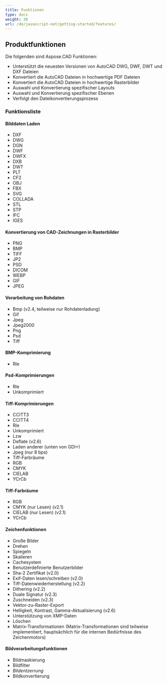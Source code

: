 ```yaml
---
title: Funktionen
type: docs
weight: 30
url: /de/javascript-net/getting-started/features/
---
```


## **Produktfunktionen**
Die folgenden sind Aspose.CAD Funktionen:

- Unterstützt die neuesten Versionen von AutoCAD DWG, DWF, DWT und DXF Dateien
- Konvertiert die AutoCAD Dateien in hochwertige PDF Dateien
- Konvertiert die AutoCAD Dateien in hochwertige Rasterbilder
- Auswahl und Konvertierung spezifischer Layouts
- Auswahl und Konvertierung spezifischer Ebenen
- Verfolgt den Dateikonvertierungsprozess

### **Funktionsliste**
#### **Bilddaten Laden**
- DXF
- DWG
- DGN
- DWF
- DWFX
- DXB
- DWT
- PLT
- CF2
- OBJ
- FBX
- SVG
- COLLADA
- STL
- STP
- IFC
- IGES

#### **Konvertierung von CAD-Zeichnungen in Rasterbilder**
- PNG
- BMP
- TIFF
- JP2
- PSD
- DICOM
- WEBP
- GIF
- JPEG

#### **Verarbeitung von Rohdaten**
- Bmp (v2.4, teilweise nur Rohdatenladung)
- Gif
- Jpeg
- Jpeg2000
- Png
- Psd
- Tiff

#### **BMP-Komprimierung**
- Rle

#### **Psd-Komprimierungen**
- Rle
- Unkomprimiert

#### **Tiff-Komprimierungen**
- CCITT3
- CCITT4
- Rle
- Unkomprimiert
- Lzw
- Deflate (v2.6)
- Laden anderer (unten von GDI+)
- Jpeg (nur 8 bps)
- Tiff-Farbräume
- RGB
- CMYK
- CIELAB
- YCrCb

#### **Tiff-Farbräume**
- RGB    
- CMYK (nur Lesen) (v2.1)
- CIELAB (nur Lesen) (v2.1)
- YCrCb

#### **Zeichenfunktionen**
- Große Bilder    
- Drehen    
- Spiegeln    
- Skalieren    
- Cachesystem    
- Benutzerdefinierte Benutzerbilder    
- Sha-2 Zertifikat (v2.0)
- Exif-Daten lesen/schreiben (v2.0)
- Tiff-Datenwiederherstellung (v2.2)
- Dithering (v2.2)
- Duale Signatur (v2.3)
- Zuschneiden (v2.3)
- Vektor-zu-Raster-Export    
- Helligkeit, Kontrast, Gamma-Aktualisierung (v2.6)
- Unterstützung von XMP-Daten
- Löschen
- Matrix-Transformationen (Matrix-Transformationen sind teilweise implementiert, hauptsächlich für die internen Bedürfnisse des Zeichenmotors)

#### **Bildverarbeitungsfunktionen**
- Bildmaskierung
- Bildfilter
- *Bildentzerrung*
- Bildkonvertierung
